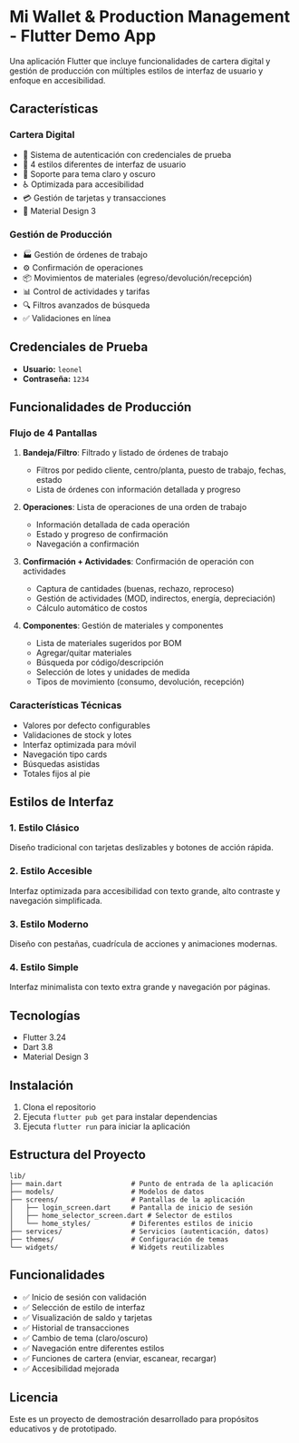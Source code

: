 # Mi Wallet & Production Management - Flutter Demo App

Una aplicación Flutter que incluye funcionalidades de cartera digital y gestión de producción con múltiples estilos de interfaz de usuario y enfoque en accesibilidad.

## Características

### Cartera Digital
- 🔐 Sistema de autenticación con credenciales de prueba
- 🎨 4 estilos diferentes de interfaz de usuario
- 🌙 Soporte para tema claro y oscuro
- ♿ Optimizada para accesibilidad
- 💳 Gestión de tarjetas y transacciones
- 📱 Material Design 3

### Gestión de Producción
- 🏭 Gestión de órdenes de trabajo
- ⚙️ Confirmación de operaciones
- 📦 Movimientos de materiales (egreso/devolución/recepción)
- 📊 Control de actividades y tarifas
- 🔍 Filtros avanzados de búsqueda
- ✅ Validaciones en línea

## Credenciales de Prueba

- **Usuario:** `leonel`
- **Contraseña:** `1234`

## Funcionalidades de Producción

### Flujo de 4 Pantallas

1. **Bandeja/Filtro**: Filtrado y listado de órdenes de trabajo
   - Filtros por pedido cliente, centro/planta, puesto de trabajo, fechas, estado
   - Lista de órdenes con información detallada y progreso

2. **Operaciones**: Lista de operaciones de una orden de trabajo
   - Información detallada de cada operación
   - Estado y progreso de confirmación
   - Navegación a confirmación

3. **Confirmación + Actividades**: Confirmación de operación con actividades
   - Captura de cantidades (buenas, rechazo, reproceso)
   - Gestión de actividades (MOD, indirectos, energía, depreciación)
   - Cálculo automático de costos

4. **Componentes**: Gestión de materiales y componentes
   - Lista de materiales sugeridos por BOM
   - Agregar/quitar materiales
   - Búsqueda por código/descripción
   - Selección de lotes y unidades de medida
   - Tipos de movimiento (consumo, devolución, recepción)

### Características Técnicas
- Valores por defecto configurables
- Validaciones de stock y lotes
- Interfaz optimizada para móvil
- Navegación tipo cards
- Búsquedas asistidas
- Totales fijos al pie

## Estilos de Interfaz

### 1. Estilo Clásico
Diseño tradicional con tarjetas deslizables y botones de acción rápida.

### 2. Estilo Accesible
Interfaz optimizada para accesibilidad con texto grande, alto contraste y navegación simplificada.

### 3. Estilo Moderno
Diseño con pestañas, cuadrícula de acciones y animaciones modernas.

### 4. Estilo Simple
Interfaz minimalista con texto extra grande y navegación por páginas.

## Tecnologías

- Flutter 3.24
- Dart 3.8
- Material Design 3

## Instalación

1. Clona el repositorio
2. Ejecuta `flutter pub get` para instalar dependencias
3. Ejecuta `flutter run` para iniciar la aplicación

## Estructura del Proyecto

```
lib/
├── main.dart                 # Punto de entrada de la aplicación
├── models/                   # Modelos de datos
├── screens/                  # Pantallas de la aplicación
│   ├── login_screen.dart     # Pantalla de inicio de sesión
│   ├── home_selector_screen.dart # Selector de estilos
│   └── home_styles/          # Diferentes estilos de inicio
├── services/                 # Servicios (autenticación, datos)
├── themes/                   # Configuración de temas
└── widgets/                  # Widgets reutilizables
```

## Funcionalidades

- ✅ Inicio de sesión con validación
- ✅ Selección de estilo de interfaz
- ✅ Visualización de saldo y tarjetas
- ✅ Historial de transacciones
- ✅ Cambio de tema (claro/oscuro)
- ✅ Navegación entre diferentes estilos
- ✅ Funciones de cartera (enviar, escanear, recargar)
- ✅ Accesibilidad mejorada

## Licencia

Este es un proyecto de demostración desarrollado para propósitos educativos y de prototipado.
